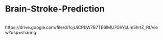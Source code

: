# Brain-Stroke-Prediction
<Br>
https://drive.google.com/file/d/1ojUiCPbW7B7TE6lMU7GhYcLm5hrtZ_Rt/view?usp=sharing
